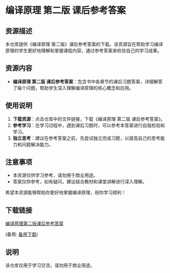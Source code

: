 # 编译原理 第二版 课后参考答案

## 资源描述

本仓库提供《编译原理 第二版》课后参考答案的下载。该资源旨在帮助学习编译原理的学生更好地理解和掌握课程内容，通过参考答案来检验自己的学习成果。

## 资源内容

- **编译原理 第二版 课后参考答案**：包含书中各章节的课后习题答案，详细解答了每个问题，帮助学生深入理解编译原理的核心概念和应用。

## 使用说明

1. **下载资源**：点击仓库中的文件链接，下载《编译原理 第二版 课后参考答案》。
2. **参考学习**：在学习过程中，遇到课后习题时，可以参考本答案进行自我检验和学习。
3. **独立思考**：建议在参考答案之前，先尝试独立完成习题，以提高自己的思考能力和问题解决能力。

## 注意事项

- 本资源仅供学习参考，请勿用于商业用途。
- 答案仅供参考，如有疑问，建议结合教材和课堂讲解进行深入理解。

希望本资源能够帮助你更好地掌握编译原理，祝你学习顺利！

## 下载链接
[编译原理第二版课后参考答案](https://pan.quark.cn/s/84b64d66108c) 

(备用: [备用下载](https://pan.baidu.com/s/1SQU0l7qjkYxus95hxMepCA?pwd=1234))

## 说明

该仓库仅用于学习交流，请勿用于商业用途。
